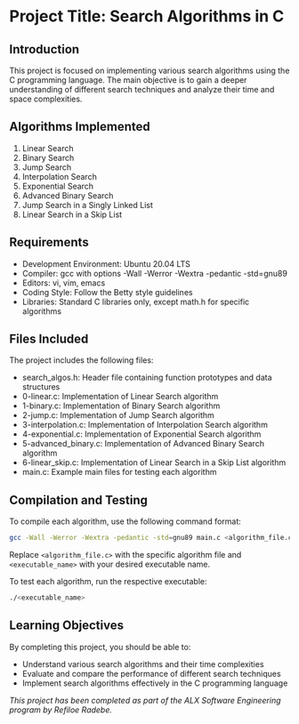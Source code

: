 # Project Title: Search Algorithms in C

## Introduction
This project is focused on implementing various search algorithms using the C programming language. The main objective is to gain a deeper understanding of different search techniques and analyze their time and space complexities.

## Algorithms Implemented
1. Linear Search
2. Binary Search
3. Jump Search
4. Interpolation Search
5. Exponential Search
6. Advanced Binary Search
7. Jump Search in a Singly Linked List
8. Linear Search in a Skip List

## Requirements
- Development Environment: Ubuntu 20.04 LTS
- Compiler: gcc with options -Wall -Werror -Wextra -pedantic -std=gnu89
- Editors: vi, vim, emacs
- Coding Style: Follow the Betty style guidelines
- Libraries: Standard C libraries only, except math.h for specific algorithms

## Files Included
The project includes the following files:
- search_algos.h: Header file containing function prototypes and data structures
- 0-linear.c: Implementation of Linear Search algorithm
- 1-binary.c: Implementation of Binary Search algorithm
- 2-jump.c: Implementation of Jump Search algorithm
- 3-interpolation.c: Implementation of Interpolation Search algorithm
- 4-exponential.c: Implementation of Exponential Search algorithm
- 5-advanced_binary.c: Implementation of Advanced Binary Search algorithm
- 6-linear_skip.c: Implementation of Linear Search in a Skip List algorithm
- main.c: Example main files for testing each algorithm

## Compilation and Testing
To compile each algorithm, use the following command format:
```bash
gcc -Wall -Werror -Wextra -pedantic -std=gnu89 main.c <algorithm_file.c> -o <executable_name>
```
Replace `<algorithm_file.c>` with the specific algorithm file and `<executable_name>` with your desired executable name.

To test each algorithm, run the respective executable:
```bash
./<executable_name>
```

## Learning Objectives
By completing this project, you should be able to:
- Understand various search algorithms and their time complexities
- Evaluate and compare the performance of different search techniques
- Implement search algorithms effectively in the C programming language

_This project has been completed as part of the ALX Software Engineering program by Refiloe Radebe._
